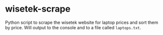 # wisetek-scrape

Python script to scrape the wisetek website for laptop prices and sort them by price. Will output to the console and to a file called `laptops.txt`.